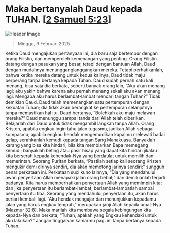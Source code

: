 
# Maka bertanyalah Daud kepada TUHAN. [[2 Samuel 5:23](http://alkitab.sabda.org/?2%20Samuel%205:23)]

![Header Image](https://alkitab.app/slice/sunrise.jpg)

> Minggu, 9 Februari 2025

Ketika Daud mengajukan pertanyaan ini, dia baru saja bertempur dengan orang Filistin, dan memperoleh kemenangan yang penting. Orang Filistin datang dengan pasukan yang besar, tetapi dengan bantuan Allah, Daud dengan mudahnya menungganglanggangkan mereka. Tetapi perhatikanlah, bahwa ketika mereka datang untuk kedua kalinya, Daud tidak maju berperang tanpa bertanya kepada Tuhan. Daud sudah pernah satu kali menang, bisa saja dia berkata, seperti banyak orang lain, “Aku akan menang lagi; aku yakin bahwa karena aku pernah menang sekali aku akan menang lagi. Mengapa aku harus berlambat-lambat mencari tangan Tuhan?” Tidak demikian Daud. Daud telah memenangkan satu pertempuran dengan kekuatan Tuhan; dia tidak akan berangkat ke pertempuran selanjutnya tanpa memastikan hal itu. Daud bertanya, “Bolehkah aku maju melawan mereka?” Daud menunggu sampai tanda dari Allah telah diberikan. Belajarlah dari Daud untuk tidak mengambil langkah tanpa Allah. Orang Kristen, apabila engkau ingin tahu jalan tugasmu, jadikan Allah sebagai kompasmu; apabila engkau hendak mengemudikan kapalmu melewati badai gelap, serahkanlah kemudi kepada tangan Sang Mahakuasa. Banyaklah karang yang bisa kita hindari, bila kita membiarkan Bapa memegang kemudi; banyaklah beting atau pasir hisap yang dapat kita hindari jikalau kita berserah kepada kehendak-Nya yang berdaulat untuk memilih dan memerintah. Seorang Puritan berkata, “Pastilah setiap kali seorang Kristen mengukir demi dirinya sendiri, dia akan memotong jarinya sendiri;” sungguh benar perkataan ini. Perkataan suci kuno lainnya, “Dia yang mendahului awan penyertaan Allah menapaki jalan orang bebal;” dan demikianlah terjadi padanya. Kita harus memperhatikan penyertaan Allah yang memimpin kita; dan jika penyertaan itu berlambat-lambat, berlambat-lambatlah sampai penyertaan itu tiba. Seorang yang mendahului penyertaan itu, akan harus berlari kembali lagi. “Aku hendak mengajar dan menunjukkan kepadamu jalan yang harus engkau tempuh,” merupakan janji Allah kepada umat-Nya [[Mazmur 32:8](http://alkitab.sabda.org/?Mazmur%2032:8)]. Maka marilah kita membawa segala kebingungan kita kepada-Nya dan berkata, “Tuhan, apakah yang Engkau kehendaki untuk aku lakukan?” Jangan tinggalkan kamarmu pagi ini tanpa bertanya kepada Tuhan.
    